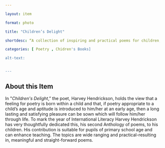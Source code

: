 ```yaml
--- 

layout: item 

format: photo 

title: "Children’s Delight"

shortdesc: “A collection of inspiring and practical poems for children, dedicated to fostering a love for poetry from a young age."

categories: [ Poetry , Chidren's Books] 

alt-text:  


--- 
```


## About this Item 

In "_Children's Delight_,” the poet, Harvey Hendrickson, holds the view that a feeling for poetry is born within a child and that, if poetry appropriate to a child’s age and aptitude is introduced to him/her at an early age, then a long lasting and satisfying pleasure can be sown which will follow him/her through life. To mark the year of International Literacy Harvey Hendrickson has very thoughtfully dedicated this, his second Anthology of poems, to his children. His contribution is suitable for pupils of primary school age and can enhance teaching. The topics are wide ranging and practical-resulting in, meaningful and straight-forward poems. 
